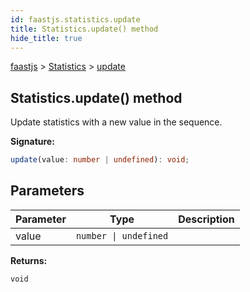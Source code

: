 ```yaml
---
id: faastjs.statistics.update
title: Statistics.update() method
hide_title: true
---
```

[faastjs](./faastjs.md) &gt; [Statistics](./faastjs.statistics.md) &gt; [update](./faastjs.statistics.update.md)

## Statistics.update() method

Update statistics with a new value in the sequence.

<b>Signature:</b>

```typescript
update(value: number | undefined): void;
```

## Parameters

|  Parameter | Type | Description |
|  --- | --- | --- |
|  value | <code>number &#124; undefined</code> |  |

<b>Returns:</b>

`void`
